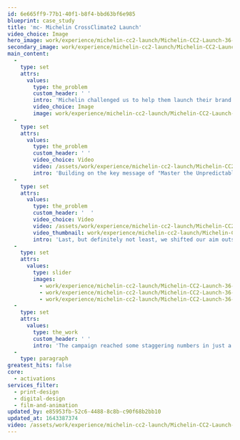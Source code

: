 ```yaml
---
id: 6e665ff9-77b1-40f1-b8f4-bbd63bf6e985
blueprint: case_study
title: 'mc- Michelin CrossClimate2 Launch'
video_choice: Image
hero_image: work/experience/michelin-cc2-launch/Michelin-CC2-Launch-36-Experience-Full-Image-1360x768.5.jpg
secondary_image: work/experience/michelin-cc2-launch/Michelin-CC2-Launch-36-Experience-Secondary-Image-896x597.jpg
main_content:
  -
    type: set
    attrs:
      values:
        type: the_problem
        custom_header: ' '
        intro: 'Michelin challenged us to help them launch their brand new CrossClimate2 tyre in late 2021. Working in partnership with a media agency, we helped them create and deliver a fully integrated campaign. To demonstrate the flexibility of the CrossClimate2 across the seasons, we built a campaign that worked across print and digital work - into outdoor, radio, social media and more. We were also tasked with getting radio and TV clearance for the client on those creative outputs.'
        video_choice: Image
        image: work/experience/michelin-cc2-launch/Michelin-CC2-Launch-36-Experience-Large-927x522.jpg
  -
    type: set
    attrs:
      values:
        type: the_problem
        custom_header: ' '
        video_choice: Video
        video: /assets/work/experience/michelin-cc2-launch/Michelin-CC2-Launch-36-Experience-Small-740x416.25-1.mp4
        intro: 'Building on the key message of "Master the Unpredictable," we started with the backbone of any solid marketing campaign - animated assets for social media and online display advertising. Next, we built on that with a co-branded campaign with Kwik Fit. This included a co-branded TV campaign and social assets. Finally we led on the direction of the accompanying radio ad, working with Lydia Rose Bewley as the voice of Michelin and Olivia Sweeney as a Brit frustrated with our ever-changing weather. '
  -
    type: set
    attrs:
      values:
        type: the_problem
        custom_header: '  '
        video_choice: Video
        video: /assets/work/experience/michelin-cc2-launch/Michelin-CC2-Launch-36-Experience-Large-927x522-3.mp4
        video_thumbnail: work/experience/michelin-cc2-launch/Michelin-CC2-Launch-36-Experience-Large-927x522-3_242.jpg
        intro: 'Last, but definitely not least, we shifted our aim outside. Literally. We created outdoor advertising for on busses and bus shelters. Creating a series of images based on different weather conditions, we showed the dexterity of the CrossClimate2 in its element, powering through the sleet and rain that we get here in the UK. Oh, and we did all that with customised messaging for different stages of the customer journey too.'
  -
    type: set
    attrs:
      values:
        type: slider
        images:
          - work/experience/michelin-cc2-launch/Michelin-CC2-Launch-36-Experience-Small-740x416.25-3.jpg
          - work/experience/michelin-cc2-launch/Michelin-CC2-Launch-36-Experience-Small-740x416.25-4.jpg
          - work/experience/michelin-cc2-launch/Michelin-CC2-Launch-36-Experience-Small-740x416.25-5.jpg
  -
    type: set
    attrs:
      values:
        type: the_work
        custom_header: ' '
        intro: 'The campaign reached some staggering numbers in just a short space of time. Our awareness campaign reached 2.1 million people and created 11.3 million impressions across social and out of home media. '
  -
    type: paragraph
greatest_hits: false
core:
  - activations
services_filter:
  - print-design
  - digital-design
  - film-and-animation
updated_by: e85953fb-52c6-4488-8c8b-c90f68b2bb10
updated_at: 1643387374
video: /assets/work/experience/michelin-cc2-launch/Michelin-CC2-Launch-36-Experience-Small-740x416.25-2.mp4
---
```

